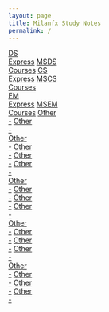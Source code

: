 ```yaml
---
layout: page
title: Milanfx Study Notes
permalink: /
---
```


<div class="row" style="grid-template-columns: 1fr 1fr 1fr 1fr;">
  <a href="/01-DS-Express/"   class="btn box2">DS  <br>Express</a>
  <a href="/02-MSDS-Courses/" class="btn box3">MSDS<br>Courses</a>
  <a href="/03-CS-Express/"   class="btn box4">CS  <br>Express</a>
  <a href="/04-MSCS-Courses/" class="btn box5">MSCS<br>Courses</a>
</div>

<div class="row" style="grid-template-columns: 1fr 1fr 1fr 1fr;">
  <a href=""                  class="btn box2">EM<br>Express</a>
  <a href=""                  class="btn box3">MSEM<br>Courses</a>
  <a href=""                  class="btn box4">Other<br>-</a>
  <a href=""                  class="btn box5">Other<br>-</a>
</div>

<div class="row" style="grid-template-columns: 1fr 1fr 1fr 1fr;">
  <a href=""                  class="btn box4">Other<br>-</a>
  <a href=""                  class="btn box5">Other<br>-</a>
  <a href=""                  class="btn box4">Other<br>-</a>
  <a href=""                  class="btn box5">Other<br>-</a>
</div>

<div class="row" style="grid-template-columns: 1fr 1fr 1fr 1fr;">
  <a href=""                  class="btn box4">Other<br>-</a>
  <a href=""                  class="btn box5">Other<br>-</a>
  <a href=""                  class="btn box4">Other<br>-</a>
  <a href=""                  class="btn box5">Other<br>-</a>
</div>

<div class="row" style="grid-template-columns: 1fr 1fr 1fr 1fr;">
  <a href=""                  class="btn box4">Other<br>-</a>
  <a href=""                  class="btn box5">Other<br>-</a>
  <a href=""                  class="btn box4">Other<br>-</a>
  <a href=""                  class="btn box5">Other<br>-</a>
</div>

<div class="row" style="grid-template-columns: 1fr 1fr 1fr 1fr;">
  <a href=""                  class="btn box4">Other<br>-</a>
  <a href=""                  class="btn box5">Other<br>-</a>
  <a href=""                  class="btn box4">Other<br>-</a>
  <a href=""                  class="btn box5">Other<br>-</a>
</div>

<!--
<div>
  <a href="" class="btn box1">Kaggle<br>Projects</a>
  <a href="" class="btn box2">IBM   <br>Specialization</a>
  <a href="" class="btn box3">DL.AI <br>Specialization</a>
  <a href="" class="btn box4">Google<br>Specialization</a>
  <a href="" class="btn box5">Other <br>Specialization</a>
  <a href="" class="btn box6">Other <br>Specialization</a>
</div>
-->

<br><br><br><br><br><br>
<br><br><br><br><br><br>
<br><br><br><br><br><br>
<br><br><br><br><br><br>
<br><br><br><br><br><br>
<br><br><br><br><br><br>
<br><br><br><br><br><br>